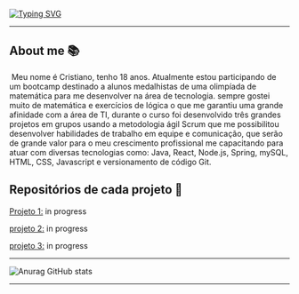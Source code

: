 [![Typing SVG](https://readme-typing-svg.herokuapp.com?size=40&color=0069FFF6&center=true&vCenter=true&width=1000&lines=Desenvolvedor+web;Full-stack+java)](https://git.io/typing-svg)


------

## **About me** 📚

​       Meu nome é Cristiano, tenho 18 anos. Atualmente estou participando de um bootcamp destinado a alunos medalhistas de uma olimpíada de matemática para me desenvolver na área de tecnologia. sempre gostei muito de matemática e exercícios de lógica o que me garantiu uma grande afinidade com a área de TI, durante o curso foi desenvolvido três grandes projetos em grupos usando a metodologia ágil Scrum que me possibilitou desenvolver habilidades de trabalho em equipe e comunicação, que serão de grande valor para o meu crescimento profissional me capacitando para atuar com diversas tecnologias como: Java, React, Node.js, Spring, mySQL, HTML, CSS, Javascript e versionamento de código Git. 

## **Repositórios de cada projeto** 📖

<u>Projeto 1:</u> in progress

<u>projeto 2:</u> in progress

<u>projeto 3:</u> in progress

------

<img src="https://github-readme-stats.vercel.app/api?username=Cr7stian8&show_icons=true&hide=issues" alt="Anurag GitHub stats"  />

------

